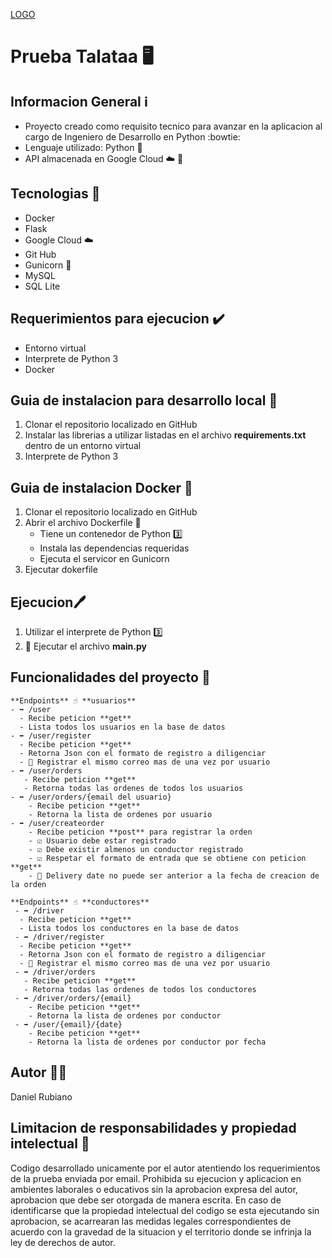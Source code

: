 [LOGO](https://user-images.githubusercontent.com/101409796/205409214-e37f5ea5-23eb-4b00-ba3f-b0f7f22bc48f.JPG)
# Prueba Talataa 🖥️



## Informacion General ℹ️
- Proyecto creado como requisito tecnico para avanzar en la aplicacion al cargo de Ingeniero de Desarrollo en Python :bowtie:
- Lenguaje utilizado: Python 💯
- API almacenada en Google Cloud ☁️
    🔗 

## Tecnologias 💾
- Docker
- Flask
- Google Cloud ☁️
- Git Hub
- Gunicorn 🦄
- MySQL
- SQL Lite

## Requerimientos para ejecucion ✔️
- Entorno virtual
- Interprete de Python 3 
- Docker

## Guia de instalacion para desarrollo local 📖
 1. Clonar el repositorio localizado en GitHub
 3. Instalar las librerias a utilizar listadas en el archivo **requirements.txt** dentro de un entorno virtual
 4. Interprete de Python 3

## Guia de instalacion Docker 📖
 1. Clonar el repositorio localizado en GitHub
 3. Abrir el archivo Dockerfile 📂
      - Tiene un contenedor de Python 3️⃣
      - Instala las dependencias requeridas
      - Ejecuta el servicor en Gunicorn
 5. Ejecutar dokerfile

## Ejecucion🖊️
 1. Utilizar el interprete de Python 3️⃣
 2. 🏃 Ejecutar el archivo **main.py**


## Funcionalidades del proyecto 📝
`````````
**Endpoints** ☝️ **usuarios**
- ➡️ /user 
  - Recibe peticion **get** 
  - Lista todos los usuarios en la base de datos
- ➡️ /user/register
  - Recibe peticion **get**
  - Retorna Json con el formato de registro a diligenciar
  - 🚫 Registrar el mismo correo mas de una vez por usuario
- ➡️ /user/orders
   - Recibe peticion **get** 
   - Retorna todas las ordenes de todos los usuarios
- ➡️ /user/orders/{email del usuario}
    - Recibe peticion **get**
    - Retorna la lista de ordenes por usuario
- ➡️ /user/createorder
    - Recibe peticion **post** para registrar la orden
    - ☑️ Usuario debe estar registrado
    - ☑️ Debe existir almenos un conductor registrado
    - ☑️ Respetar el formato de entrada que se obtiene con peticion **get**
    - 🚫 Delivery date no puede ser anterior a la fecha de creacion de la orden
   
**Endpoints** ☝️ **conductores**   
 - ➡️ /driver 
  - Recibe peticion **get** 
  - Lista todos los conductores en la base de datos
 - ➡️ /driver/register
  - Recibe peticion **get**
  - Retorna Json con el formato de registro a diligenciar
  - 🚫 Registrar el mismo correo mas de una vez por usuario
 - ➡️ /driver/orders
   - Recibe peticion **get** 
   - Retorna todas las ordenes de todos los conductores
 - ➡️ /driver/orders/{email}
    - Recibe peticion **get**
    - Retorna la lista de ordenes por conductor
 - ➡️ /user/{email}/{date}
    - Recibe peticion **get**
    - Retorna la lista de ordenes por conductor por fecha
````````````

## Autor 🧞‍♂️
  Daniel Rubiano
  
## Limitacion de responsabilidades y propiedad intelectual 🧠
Codigo desarrollado unicamente por el autor atentiendo los requerimientos de la prueba enviada por email. Prohibida su ejecucion y aplicacion en ambientes         laborales o educativos sin la aprobacion expresa del autor, aprobacion que debe ser otorgada de manera escrita. 
En caso de identificarse que la propiedad intelectual del codigo se esta ejecutando sin aprobacion, se acarrearan las medidas legales correspondientes de acuerdo con la gravedad de la situacion y el territorio donde se infrinja la ley de derechos de autor.


